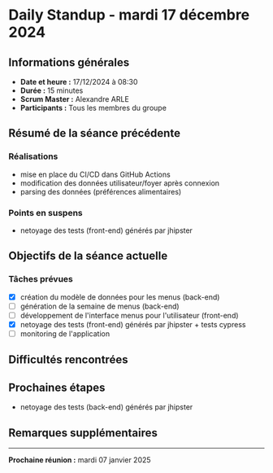 # Daily Standup - mardi 17 décembre 2024

## Informations générales

- **Date et heure :** 17/12/2024 à 08:30
- **Durée :** 15 minutes
- **Scrum Master :** Alexandre ARLE
- **Participants :** Tous les membres du groupe

## Résumé de la séance précédente

### Réalisations

- mise en place du CI/CD dans GitHub Actions
- modification des données utilisateur/foyer après connexion
- parsing des données (préférences alimentaires)

### Points en suspens

- netoyage des tests (front-end) générés par jhipster

## Objectifs de la séance actuelle

### Tâches prévues
- [x] création du modèle de données pour les menus (back-end)
- [ ] génération de la semaine de menus (back-end)
- [ ] développement de l'interface menus pour l'utilisateur (front-end)
- [x] netoyage des tests (front-end) générés par jhipster + tests cypress
- [ ] monitoring de l'application

## Difficultés rencontrées

## Prochaines étapes

- netoyage des tests (back-end) générés par jhipster

## Remarques supplémentaires

---

**Prochaine réunion :** mardi 07 janvier 2025
